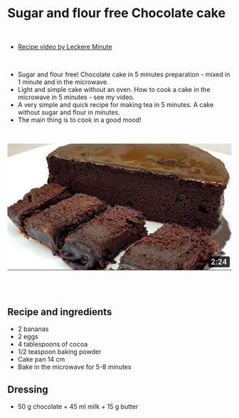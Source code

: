 # Sugar and flour free Chocolate cake

<br/>

- [Recipe video by Leckere Minute](https://www.youtube.com/watch?v=ZWUjZ2diOsc)

<br/>

- Sugar and flour free! Chocolate cake in 5 minutes preparation - mixed in 1 minute and in the microwave.
- Light and simple cake without an oven. How to cook a cake in the microwave in 5 minutes - see my video.
- A very simple and quick recipe for making tea in 5 minutes. A cake without sugar and flour in minutes.
- The main thing is to cook in a good mood!

<br/>

![Crna mamba torta](..//media//cake_noSugar.png)

<br/><br/>



## Recipe and ingredients

- 2 bananas
- 2 eggs
- 4 tablespoons of cocoa
- 1/2 teaspoon baking powder
- Cake pan 14 cm
- Bake in the microwave for 5-8 minutes

## Dressing

- 50 g chocolate + 45 ml milk + 15 g butter
